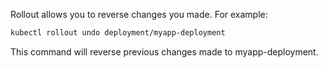 Rollout allows you to reverse changes you made. 
For example:
```bash
kubectl rollout undo deployment/myapp-deployment
```
This command will reverse previous changes made to myapp-deployment.